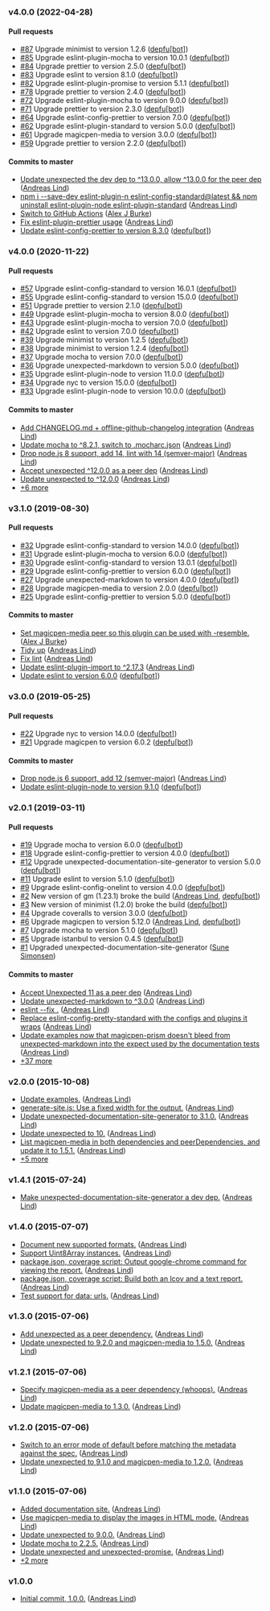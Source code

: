 ### v4.0.0 (2022-04-28)

#### Pull requests

- [#87](https://github.com/unexpectedjs/unexpected-image/pull/87) Upgrade minimist to version 1.2.6 ([depfu[bot]](mailto:23717796+depfu[bot]@users.noreply.github.com))
- [#85](https://github.com/unexpectedjs/unexpected-image/pull/85) Upgrade eslint-plugin-mocha to version 10.0.1 ([depfu[bot]](mailto:23717796+depfu[bot]@users.noreply.github.com))
- [#84](https://github.com/unexpectedjs/unexpected-image/pull/84) Upgrade prettier to version 2.5.0 ([depfu[bot]](mailto:23717796+depfu[bot]@users.noreply.github.com))
- [#83](https://github.com/unexpectedjs/unexpected-image/pull/83) Upgrade eslint to version 8.1.0 ([depfu[bot]](mailto:23717796+depfu[bot]@users.noreply.github.com))
- [#82](https://github.com/unexpectedjs/unexpected-image/pull/82) Upgrade eslint-plugin-promise to version 5.1.1 ([depfu[bot]](mailto:23717796+depfu[bot]@users.noreply.github.com))
- [#78](https://github.com/unexpectedjs/unexpected-image/pull/78) Upgrade prettier to version 2.4.0 ([depfu[bot]](mailto:23717796+depfu[bot]@users.noreply.github.com))
- [#72](https://github.com/unexpectedjs/unexpected-image/pull/72) Upgrade eslint-plugin-mocha to version 9.0.0 ([depfu[bot]](mailto:23717796+depfu[bot]@users.noreply.github.com))
- [#71](https://github.com/unexpectedjs/unexpected-image/pull/71) Upgrade prettier to version 2.3.0 ([depfu[bot]](mailto:23717796+depfu[bot]@users.noreply.github.com))
- [#64](https://github.com/unexpectedjs/unexpected-image/pull/64) Upgrade eslint-config-prettier to version 7.0.0 ([depfu[bot]](mailto:23717796+depfu[bot]@users.noreply.github.com))
- [#62](https://github.com/unexpectedjs/unexpected-image/pull/62) Upgrade eslint-plugin-standard to version 5.0.0 ([depfu[bot]](mailto:23717796+depfu[bot]@users.noreply.github.com))
- [#61](https://github.com/unexpectedjs/unexpected-image/pull/61) Upgrade magicpen-media to version 3.0.0 ([depfu[bot]](mailto:23717796+depfu[bot]@users.noreply.github.com))
- [#59](https://github.com/unexpectedjs/unexpected-image/pull/59) Upgrade prettier to version 2.2.0 ([depfu[bot]](mailto:23717796+depfu[bot]@users.noreply.github.com))

#### Commits to master

- [Update unexpected the dev dep to ^13.0.0, allow ^13.0.0 for the peer dep](https://github.com/unexpectedjs/unexpected-image/commit/0b5742c7317618c85e4693de4c7b3353d29640ca) ([Andreas Lind](mailto:andreaslindpetersen@gmail.com))
- [npm i --save-dev eslint-plugin-n eslint-config-standard@latest && npm uninstall eslint-plugin-node eslint-plugin-standard](https://github.com/unexpectedjs/unexpected-image/commit/ba4f37a8a34c4b74f2c43f25ad4ea99f1d10f965) ([Andreas Lind](mailto:andreas.lind@workday.com))
- [Switch to GitHub Actions](https://github.com/unexpectedjs/unexpected-image/commit/5782b74e3247e0ed025401203285644b0ff9e1b3) ([Alex J Burke](mailto:alex@alexjeffburke.com))
- [Fix eslint-plugin-prettier usage](https://github.com/unexpectedjs/unexpected-image/commit/2097f80c2ad0dc7f899628bd35c2980e9367e6a5) ([Andreas Lind](mailto:andreas.lind@workday.com))
- [Update eslint-config-prettier to version 8.3.0](https://github.com/unexpectedjs/unexpected-image/commit/f837771d806f6b43759fb365447fb7cebdb6c571) ([depfu[bot]](mailto:23717796+depfu[bot]@users.noreply.github.com))

### v4.0.0 (2020-11-22)

#### Pull requests

- [#57](https://github.com/unexpectedjs/unexpected-image/pull/57) Upgrade eslint-config-standard to version 16.0.1 ([depfu[bot]](mailto:23717796+depfu[bot]@users.noreply.github.com))
- [#55](https://github.com/unexpectedjs/unexpected-image/pull/55) Upgrade eslint-config-standard to version 15.0.0 ([depfu[bot]](mailto:23717796+depfu[bot]@users.noreply.github.com))
- [#51](https://github.com/unexpectedjs/unexpected-image/pull/51) Upgrade prettier to version 2.1.0 ([depfu[bot]](mailto:23717796+depfu[bot]@users.noreply.github.com))
- [#49](https://github.com/unexpectedjs/unexpected-image/pull/49) Upgrade eslint-plugin-mocha to version 8.0.0 ([depfu[bot]](mailto:23717796+depfu[bot]@users.noreply.github.com))
- [#43](https://github.com/unexpectedjs/unexpected-image/pull/43) Upgrade eslint-plugin-mocha to version 7.0.0 ([depfu[bot]](mailto:23717796+depfu[bot]@users.noreply.github.com))
- [#42](https://github.com/unexpectedjs/unexpected-image/pull/42) Upgrade eslint to version 7.0.0 ([depfu[bot]](mailto:23717796+depfu[bot]@users.noreply.github.com))
- [#39](https://github.com/unexpectedjs/unexpected-image/pull/39) Upgrade minimist to version 1.2.5 ([depfu[bot]](mailto:23717796+depfu[bot]@users.noreply.github.com))
- [#38](https://github.com/unexpectedjs/unexpected-image/pull/38) Upgrade minimist to version 1.2.4 ([depfu[bot]](mailto:23717796+depfu[bot]@users.noreply.github.com))
- [#37](https://github.com/unexpectedjs/unexpected-image/pull/37) Upgrade mocha to version 7.0.0 ([depfu[bot]](mailto:23717796+depfu[bot]@users.noreply.github.com))
- [#36](https://github.com/unexpectedjs/unexpected-image/pull/36) Upgrade unexpected-markdown to version 5.0.0 ([depfu[bot]](mailto:23717796+depfu[bot]@users.noreply.github.com))
- [#35](https://github.com/unexpectedjs/unexpected-image/pull/35) Upgrade eslint-plugin-node to version 11.0.0 ([depfu[bot]](mailto:23717796+depfu[bot]@users.noreply.github.com))
- [#34](https://github.com/unexpectedjs/unexpected-image/pull/34) Upgrade nyc to version 15.0.0 ([depfu[bot]](mailto:23717796+depfu[bot]@users.noreply.github.com))
- [#33](https://github.com/unexpectedjs/unexpected-image/pull/33) Upgrade eslint-plugin-node to version 10.0.0 ([depfu[bot]](mailto:23717796+depfu[bot]@users.noreply.github.com))

#### Commits to master

- [Add CHANGELOG.md + offline-github-changelog integration](https://github.com/unexpectedjs/unexpected-image/commit/ec43dede605772c1028a3ec36629d2c3505507fb) ([Andreas Lind](mailto:andreaslindpetersen@gmail.com))
- [Update mocha to ^8.2.1, switch to .mocharc.json](https://github.com/unexpectedjs/unexpected-image/commit/b2de8d459267e91ccc45bed6521ede3c7d0b36eb) ([Andreas Lind](mailto:andreaslindpetersen@gmail.com))
- [Drop node.js 8 support, add 14, lint with 14 \(semver-major\)](https://github.com/unexpectedjs/unexpected-image/commit/e39c40f2635601960ad0e70e9ed08ddc37df4b25) ([Andreas Lind](mailto:andreaslindpetersen@gmail.com))
- [Accept unexpected ^12.0.0 as a peer dep](https://github.com/unexpectedjs/unexpected-image/commit/3536aa9dbadfff84ff7db4d3f9ae416fa2a5ec8c) ([Andreas Lind](mailto:andreaslindpetersen@gmail.com))
- [Update unexpected to ^12.0.0](https://github.com/unexpectedjs/unexpected-image/commit/6a173f5c1af5daf773891ccd031b2b1346f79383) ([Andreas Lind](mailto:andreaslindpetersen@gmail.com))
- [+6 more](https://github.com/unexpectedjs/unexpected-image/compare/v3.1.0...v4.0.0)

### v3.1.0 (2019-08-30)

#### Pull requests

- [#32](https://github.com/unexpectedjs/unexpected-image/pull/32) Upgrade eslint-config-standard to version 14.0.0 ([depfu[bot]](mailto:23717796+depfu[bot]@users.noreply.github.com))
- [#31](https://github.com/unexpectedjs/unexpected-image/pull/31) Upgrade eslint-plugin-mocha to version 6.0.0 ([depfu[bot]](mailto:23717796+depfu[bot]@users.noreply.github.com))
- [#30](https://github.com/unexpectedjs/unexpected-image/pull/30) Upgrade eslint-config-standard to version 13.0.1 ([depfu[bot]](mailto:23717796+depfu[bot]@users.noreply.github.com))
- [#29](https://github.com/unexpectedjs/unexpected-image/pull/29) Upgrade eslint-config-prettier to version 6.0.0 ([depfu[bot]](mailto:23717796+depfu[bot]@users.noreply.github.com))
- [#27](https://github.com/unexpectedjs/unexpected-image/pull/27) Upgrade unexpected-markdown to version 4.0.0 ([depfu[bot]](mailto:23717796+depfu[bot]@users.noreply.github.com))
- [#28](https://github.com/unexpectedjs/unexpected-image/pull/28) Upgrade magicpen-media to version 2.0.0 ([depfu[bot]](mailto:23717796+depfu[bot]@users.noreply.github.com))
- [#25](https://github.com/unexpectedjs/unexpected-image/pull/25) Upgrade eslint-config-prettier to version 5.0.0 ([depfu[bot]](mailto:depfu[bot]@users.noreply.github.com))

#### Commits to master

- [Set magicpen-media peer so this plugin can be used with -resemble.](https://github.com/unexpectedjs/unexpected-image/commit/1cbab1d9d3ac9ad9f5bb3e4bb18ee642f9e7704c) ([Alex J Burke](mailto:alex@alexjeffburke.com))
- [Tidy up](https://github.com/unexpectedjs/unexpected-image/commit/356391511835d6711452caf5df655cf8e2cdfe1c) ([Andreas Lind](mailto:andreaslindpetersen@gmail.com))
- [Fix lint](https://github.com/unexpectedjs/unexpected-image/commit/1d1f232d8bf11ce157fb4af3954d3f8e6e52f356) ([Andreas Lind](mailto:andreaslindpetersen@gmail.com))
- [Update eslint-plugin-import to ^2.17.3](https://github.com/unexpectedjs/unexpected-image/commit/4944ed470d78bc4711d374dbebc4d9758c9d2931) ([Andreas Lind](mailto:andreaslindpetersen@gmail.com))
- [Update eslint to version 6.0.0](https://github.com/unexpectedjs/unexpected-image/commit/44a35a93580fbce3e830939394d6b9e1df8ca435) ([depfu[bot]](mailto:23717796+depfu[bot]@users.noreply.github.com))

### v3.0.0 (2019-05-25)

#### Pull requests

- [#22](https://github.com/unexpectedjs/unexpected-image/pull/22) Upgrade nyc to version 14.0.0 ([depfu[bot]](mailto:depfu[bot]@users.noreply.github.com))
- [#21](https://github.com/unexpectedjs/unexpected-image/pull/21) Upgrade magicpen to version 6.0.2 ([depfu[bot]](mailto:depfu[bot]@users.noreply.github.com))

#### Commits to master

- [Drop node.js 6 support, add 12 \(semver-major\)](https://github.com/unexpectedjs/unexpected-image/commit/14fc7c585942ba96cde80bac8dce9cbc1edeaf2c) ([Andreas Lind](mailto:andreaslindpetersen@gmail.com))
- [Update eslint-plugin-node to version 9.1.0](https://github.com/unexpectedjs/unexpected-image/commit/c216f01bae922ba6a0eea3a5ed2e6af61ef29ee2) ([depfu[bot]](mailto:depfu[bot]@users.noreply.github.com))

### v2.0.1 (2019-03-11)

#### Pull requests

- [#19](https://github.com/unexpectedjs/unexpected-image/pull/19) Upgrade mocha to version 6.0.0 ([depfu[bot]](mailto:depfu[bot]@users.noreply.github.com))
- [#18](https://github.com/unexpectedjs/unexpected-image/pull/18) Upgrade eslint-config-prettier to version 4.0.0 ([depfu[bot]](mailto:depfu[bot]@users.noreply.github.com))
- [#12](https://github.com/unexpectedjs/unexpected-image/pull/12) Upgrade unexpected-documentation-site-generator to version 5.0.0 ([depfu[bot]](mailto:depfu[bot]@users.noreply.github.com))
- [#11](https://github.com/unexpectedjs/unexpected-image/pull/11) Upgrade eslint to version 5.1.0 ([depfu[bot]](mailto:depfu[bot]@users.noreply.github.com))
- [#9](https://github.com/unexpectedjs/unexpected-image/pull/9) Upgrade eslint-config-onelint to version 4.0.0 ([depfu[bot]](mailto:depfu[bot]@users.noreply.github.com))
- [#2](https://github.com/unexpectedjs/unexpected-image/pull/2) New version of gm \(1.23.1\) broke the build ([Andreas Lind](mailto:andreaslindpetersen@gmail.com), [depfu[bot]](mailto:bot@depfu.com))
- [#3](https://github.com/unexpectedjs/unexpected-image/pull/3) New version of minimist \(1.2.0\) broke the build ([depfu[bot]](mailto:bot@depfu.com))
- [#4](https://github.com/unexpectedjs/unexpected-image/pull/4) Upgrade coveralls to version 3.0.0 ([depfu[bot]](mailto:bot@depfu.com))
- [#6](https://github.com/unexpectedjs/unexpected-image/pull/6) Upgrade magicpen to version 5.12.0 ([Andreas Lind](mailto:andreaslindpetersen@gmail.com), [depfu[bot]](mailto:bot@depfu.com))
- [#7](https://github.com/unexpectedjs/unexpected-image/pull/7) Upgrade mocha to version 5.1.0 ([depfu[bot]](mailto:bot@depfu.com))
- [#5](https://github.com/unexpectedjs/unexpected-image/pull/5) Upgrade istanbul to version 0.4.5 ([depfu[bot]](mailto:bot@depfu.com))
- [#1](https://github.com/unexpectedjs/unexpected-image/pull/1) Upgraded unexpected-documentation-site-generator ([Sune Simonsen](mailto:sune@we-knowhow.dk))

#### Commits to master

- [Accept Unexpected 11 as a peer dep](https://github.com/unexpectedjs/unexpected-image/commit/d27269c9a19d741958223c5920a1dea5f978df5b) ([Andreas Lind](mailto:andreas.lind@peakon.com))
- [Update unexpected-markdown to ^3.0.0](https://github.com/unexpectedjs/unexpected-image/commit/7f6581cc7d0a356fa0f231b6a4b0c1b7f897f2db) ([Andreas Lind](mailto:andreaslindpetersen@gmail.com))
- [eslint --fix .](https://github.com/unexpectedjs/unexpected-image/commit/267530a2a1ce67f7ae7445e78722a85a2b2968d2) ([Andreas Lind](mailto:andreaslindpetersen@gmail.com))
- [Replace eslint-config-pretty-standard with the configs and plugins it wraps](https://github.com/unexpectedjs/unexpected-image/commit/4dc8c4eeadf6933ec7f2f0e411496d3cd481a3d0) ([Andreas Lind](mailto:andreaslindpetersen@gmail.com))
- [Update examples now that magicpen-prism doesn't bleed from unexpected-markdown into the expect used by the documentation tests](https://github.com/unexpectedjs/unexpected-image/commit/86b7f02d3020e6bf8431a4a51ecfe8bb9885e60e) ([Andreas Lind](mailto:andreaslindpetersen@gmail.com))
- [+37 more](https://github.com/unexpectedjs/unexpected-image/compare/v2.0.0...v2.0.1)

### v2.0.0 (2015-10-08)

- [Update examples.](https://github.com/unexpectedjs/unexpected-image/commit/2fb09acfbe0ca88023b3295db91226c6dcb59529) ([Andreas Lind](mailto:andreas@one.com))
- [generate-site.js: Use a fixed width for the output.](https://github.com/unexpectedjs/unexpected-image/commit/2c3cbfc3f5585d678152bb4f66eee238598125d7) ([Andreas Lind](mailto:andreas@one.com))
- [Update unexpected-documentation-site-generator to 3.1.0.](https://github.com/unexpectedjs/unexpected-image/commit/4de1f346387b2404a38d75a186f40fc3446b075a) ([Andreas Lind](mailto:andreas@one.com))
- [Update unexpected to 10.](https://github.com/unexpectedjs/unexpected-image/commit/d56b275bdaaefcccb8351ae0e4d954090210ad15) ([Andreas Lind](mailto:andreas@one.com))
- [List magicpen-media in both dependencies and peerDependencies, and update it to 1.5.1.](https://github.com/unexpectedjs/unexpected-image/commit/dd26281166209819edc312ba1c3cd870d3bfde39) ([Andreas Lind](mailto:andreas@one.com))
- [+5 more](https://github.com/unexpectedjs/unexpected-image/compare/v1.4.1...v2.0.0)

### v1.4.1 (2015-07-24)

- [Make unexpected-documentation-site-generator a dev dep.](https://github.com/unexpectedjs/unexpected-image/commit/2b5caacf9438e29fc3aa7b094e862f86215af422) ([Andreas Lind](mailto:andreas@one.com))

### v1.4.0 (2015-07-07)

- [Document new supported formats.](https://github.com/unexpectedjs/unexpected-image/commit/77682a35907ea78a87fe8a22d04fdbc6aa376dfe) ([Andreas Lind](mailto:andreas@one.com))
- [Support Uint8Array instances.](https://github.com/unexpectedjs/unexpected-image/commit/14f1f1eb3e12c8f0818a2371adf9cc1aaef24160) ([Andreas Lind](mailto:andreas@one.com))
- [package.json, coverage script: Output google-chrome command for viewing the report.](https://github.com/unexpectedjs/unexpected-image/commit/3eff0792709a41af36d9ff20a8e506f2838f71a8) ([Andreas Lind](mailto:andreas@one.com))
- [package.json, coverage script: Build both an lcov and a text report.](https://github.com/unexpectedjs/unexpected-image/commit/9f4e23bfe54f2ff88d3ef99996aad319860cfd9d) ([Andreas Lind](mailto:andreas@one.com))
- [Test support for data: urls.](https://github.com/unexpectedjs/unexpected-image/commit/2dd44d8dd7cec79371e6d4358fc433a8b94a2a73) ([Andreas Lind](mailto:andreas@one.com))

### v1.3.0 (2015-07-06)

- [Add unexpected as a peer dependency.](https://github.com/unexpectedjs/unexpected-image/commit/f436b8f480bdd9702447bfa67b41eac45c966b2b) ([Andreas Lind](mailto:andreas@one.com))
- [Update unexpected to 9.2.0 and magicpen-media to 1.5.0.](https://github.com/unexpectedjs/unexpected-image/commit/b02df4d277d7777c1fef152c31123124f54f3723) ([Andreas Lind](mailto:andreas@one.com))

### v1.2.1 (2015-07-06)

- [Specify magicpen-media as a peer dependency \(whoops\).](https://github.com/unexpectedjs/unexpected-image/commit/e03ac7bb966063f1273c10f3c429cecafab61638) ([Andreas Lind](mailto:andreas@one.com))
- [Update magicpen-media to 1.3.0.](https://github.com/unexpectedjs/unexpected-image/commit/4fe071954ad648b114fce733034d349f41ef3bab) ([Andreas Lind](mailto:andreas@one.com))

### v1.2.0 (2015-07-06)

- [Switch to an error mode of default before matching the metadata against the spec.](https://github.com/unexpectedjs/unexpected-image/commit/151e35f30f6169a0640627000af427817df9bb9f) ([Andreas Lind](mailto:andreas@one.com))
- [Update unexpected to 9.1.0 and magicpen-media to 1.2.0.](https://github.com/unexpectedjs/unexpected-image/commit/00e29aea9a7d4b4a7e7fe07c491ab4e16046fabe) ([Andreas Lind](mailto:andreas@one.com))

### v1.1.0 (2015-07-06)

- [Added documentation site.](https://github.com/unexpectedjs/unexpected-image/commit/93a54b725fd58b3da220c1de3a8600e8dccec667) ([Andreas Lind](mailto:andreas@one.com))
- [Use magicpen-media to display the images in HTML mode.](https://github.com/unexpectedjs/unexpected-image/commit/29c32231f3c178ab4cb0a7d63f351e7320e1e684) ([Andreas Lind](mailto:andreas@one.com))
- [Update unexpected to 9.0.0.](https://github.com/unexpectedjs/unexpected-image/commit/f7115e0bb02290094c12123b6fea3e74fbb6fab3) ([Andreas Lind](mailto:andreas@one.com))
- [Update mocha to 2.2.5.](https://github.com/unexpectedjs/unexpected-image/commit/f91fa409cc32c07d21629e49e5aec318f306bf1d) ([Andreas Lind](mailto:andreas@one.com))
- [Update unexpected and unexpected-promise.](https://github.com/unexpectedjs/unexpected-image/commit/47e09bbd697ad834eea973662474ba81d7199e2d) ([Andreas Lind](mailto:andreas@one.com))
- [+2 more](https://github.com/unexpectedjs/unexpected-image/compare/v1.0.0...v1.1.0)

### v1.0.0
- [Initial commit, 1.0.0.](https://github.com/unexpectedjs/unexpected-image/commit/2bed3e4cf45454aeb0df4b3b93abe2704808a562) ([Andreas Lind](mailto:andreas@one.com))

